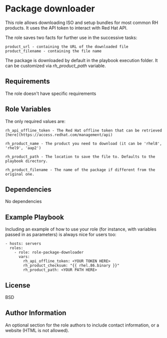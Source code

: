 Package downloader
=========

This role allows downloading ISO and setup bundles for most common RH products. It uses the API token to interact with Red Hat API.

The role saves two facts for further use in the successive tasks:

    product_url - containing the URL of the downloaded file
    product_filename - containing the file name

The package is downloaded by default in the playbook execution folder. It can be customized via *rh_product_path* variable.

Requirements
------------

The role doesn't have specific requirements

Role Variables
--------------

The only required values are:

    rh_api_offline_token - The Red Hat offline token that can be retrieved [here](https://access.redhat.com/management/api)

    rh_product_name - The product you need to download (it can be 'rhel8', 'rhel9', 'aap2')

    rh_product_path - The location to save the file to. Defaults to the playbook directory.

    rh_product_filename - The name of the package if different from the original one.

Dependencies
------------

No dependencies

Example Playbook
----------------

Including an example of how to use your role (for instance, with variables passed in as parameters) is always nice for users too:

    - hosts: servers
      roles:
        - role: role-package-downloader
          vars:
            rh_api_offline_token: <YOUR TOKEN HERE>
            rh_product_checksum: "{{ rhel.86.binary }}"
            rh_product_path: <YOUR PATH HERE>
License
-------

BSD

Author Information
------------------

An optional section for the role authors to include contact information, or a website (HTML is not allowed).

